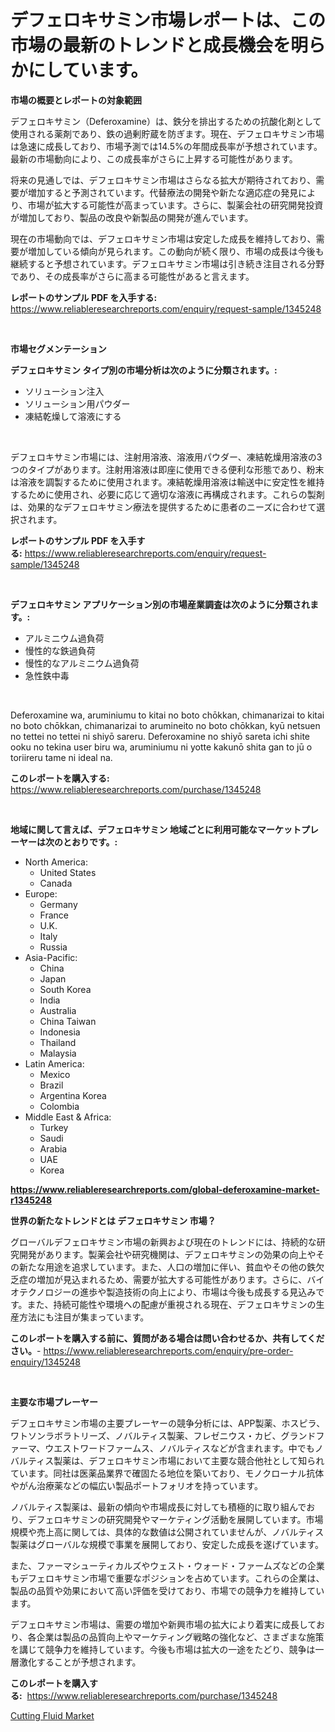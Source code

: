 <p><h1>デフェロキサミン市場レポートは、この市場の最新のトレンドと成長機会を明らかにしています。</h1></p><p><strong>市場の概要とレポートの対象範囲</strong></p>
<p><p>デフェロキサミン（Deferoxamine）は、鉄分を排出するための抗酸化剤として使用される薬剤であり、鉄の過剰貯蔵を防ぎます。現在、デフェロキサミン市場は急速に成長しており、市場予測では14.5%の年間成長率が予想されています。最新の市場動向により、この成長率がさらに上昇する可能性があります。</p><p>将来の見通しでは、デフェロキサミン市場はさらなる拡大が期待されており、需要が増加すると予測されています。代替療法の開発や新たな適応症の発見により、市場が拡大する可能性が高まっています。さらに、製薬会社の研究開発投資が増加しており、製品の改良や新製品の開発が進んでいます。</p><p>現在の市場動向では、デフェロキサミン市場は安定した成長を維持しており、需要が増加している傾向が見られます。この動向が続く限り、市場の成長は今後も継続すると予想されています。デフェロキサミン市場は引き続き注目される分野であり、その成長率がさらに高まる可能性があると言えます。</p></p>
<p><strong>レポートのサンプル PDF を入手する:</strong> <a href="https://www.reliableresearchreports.com/enquiry/request-sample/1345248">https://www.reliableresearchreports.com/enquiry/request-sample/1345248</a></p>
<p>&nbsp;</p>
<p><strong>市場セグメンテーション</strong></p>
<p><strong>デフェロキサミン タイプ別の市場分析は次のように分類されます。:</strong></p>
<p><ul><li>ソリューション注入</li><li>ソリューション用パウダー</li><li>凍結乾燥して溶液にする</li></ul></p>
<p>&nbsp;</p>
<p><p>デフェロキサミン市場には、注射用溶液、溶液用パウダー、凍結乾燥用溶液の3つのタイプがあります。注射用溶液は即座に使用できる便利な形態であり、粉末は溶液を調製するために使用されます。凍結乾燥用溶液は輸送中に安定性を維持するために使用され、必要に応じて適切な溶液に再構成されます。これらの製剤は、効果的なデフェロキサミン療法を提供するために患者のニーズに合わせて選択されます。</p></p>
<p><strong>レポートのサンプル PDF を入手する:</strong>&nbsp;<a href="https://www.reliableresearchreports.com/enquiry/request-sample/1345248">https://www.reliableresearchreports.com/enquiry/request-sample/1345248</a></p>
<p>&nbsp;</p>
<p><strong> デフェロキサミン アプリケーション別の市場産業調査は次のように分類されます。:</strong></p>
<p><ul><li>アルミニウム過負荷</li><li>慢性的な鉄過負荷</li><li>慢性的なアルミニウム過負荷</li><li>急性鉄中毒</li></ul></p>
<p>&nbsp;</p>
<p><p>Deferoxamine wa, aruminiumu to kitai no boto chōkkan, chimanarizai to kitai no boto chōkkan, chimanarizai to arumineito no boto chōkkan, kyū netsuen no tettei no tettei ni shiyō sareru. Deferoxamine no shiyō sareta ichi shite ooku no tekina user biru wa, aruminiumu ni yotte kakunō shita gan to jū o toriireru tame ni ideal na.</p></p>
<p><strong>このレポートを購入する:</strong>&nbsp; <a href="https://www.reliableresearchreports.com/purchase/1345248">https://www.reliableresearchreports.com/purchase/1345248</a></p>
<p>&nbsp;</p>
<p><strong>地域に関して言えば、デフェロキサミン 地域ごとに利用可能なマーケットプレーヤーは次のとおりです。:</strong></p>
<p><ul>
    <li>
        North America:
        <ul>
            <li>United States</li>
            <li>Canada</li>
        </ul>
    </li>
    <li>
        Europe:
        <ul>
            <li>Germany</li>
            <li>France</li>
            <li>U.K.</li>
            <li>Italy</li>
            <li>Russia</li>
        </ul>
    </li>
    <li>
        Asia-Pacific:
        <ul>
            <li>China</li>
            <li>Japan</li>
            <li>South Korea</li>
            <li>India</li>
            <li>Australia</li>
            <li>China Taiwan</li>
            <li>Indonesia</li>
            <li>Thailand</li>
            <li>Malaysia</li>
        </ul>
    </li>
    <li>
        Latin America:
        <ul>
            <li>Mexico</li>
            <li>Brazil</li>
            <li>Argentina Korea</li>
            <li>Colombia</li>
        </ul>
    </li>
    <li>
        Middle East & Africa:
        <ul>
            <li>Turkey</li>
            <li>Saudi</li>
            <li>Arabia</li>
            <li>UAE</li>
            <li>Korea</li>
        </ul>
    </li>
    </ul></p>
<p><strong><a href="https://www.reliableresearchreports.com/global-deferoxamine-market-r1345248">https://www.reliableresearchreports.com/global-deferoxamine-market-r1345248</a></strong>&nbsp;</p>
<p><strong>世界の新たなトレンドとは デフェロキサミン 市場？</strong></p>
<p><p>グローバルデフェロキサミン市場の新興および現在のトレンドには、持続的な研究開発があります。製薬会社や研究機関は、デフェロキサミンの効果の向上やその新たな用途を追求しています。また、人口の増加に伴い、貧血やその他の鉄欠乏症の増加が見込まれるため、需要が拡大する可能性があります。さらに、バイオテクノロジーの進歩や製造技術の向上により、市場は今後も成長する見込みです。また、持続可能性や環境への配慮が重視される現在、デフェロキサミンの生産方法にも注目が集まっています。</p></p>
<p><strong>このレポートを購入する前に、質問がある場合は問い合わせるか、共有してください。</strong>- <a href="https://www.reliableresearchreports.com/enquiry/pre-order-enquiry/1345248">https://www.reliableresearchreports.com/enquiry/pre-order-enquiry/1345248</a></p>
<p>&nbsp;</p>
<p><strong>主要な市場プレーヤー</strong></p>
<p><p>デフェロキサミン市場の主要プレーヤーの競争分析には、APP製薬、ホスピラ、ワトソンラボラトリーズ、ノバルティス製薬、フレゼニウス・カビ、グランドファーマ、ウエストワードファームス、ノバルティスなどが含まれます。中でもノバルティス製薬は、デフェロキサミン市場において主要な競合他社として知られています。同社は医薬品業界で確固たる地位を築いており、モノクローナル抗体やがん治療薬などの幅広い製品ポートフォリオを持っています。</p><p>ノバルティス製薬は、最新の傾向や市場成長に対しても積極的に取り組んでおり、デフェロキサミンの研究開発やマーケティング活動を展開しています。市場規模や売上高に関しては、具体的な数値は公開されていませんが、ノバルティス製薬はグローバルな規模で事業を展開しており、安定した成長を遂げています。</p><p>また、ファーマシューティカルズやウェスト・ウォード・ファームズなどの企業もデフェロキサミン市場で重要なポジションを占めています。これらの企業は、製品の品質や効果において高い評価を受けており、市場での競争力を維持しています。</p><p>デフェロキサミン市場は、需要の増加や新興市場の拡大により着実に成長しており、各企業は製品の品質向上やマーケティング戦略の強化など、さまざまな施策を講じて競争力を維持しています。今後も市場は拡大の一途をたどり、競争は一層激化することが予想されます。</p></p>
<p><strong>このレポートを購入する:</strong>&nbsp;&nbsp;<a href="https://www.reliableresearchreports.com/purchase/1345248">https://www.reliableresearchreports.com/purchase/1345248</a></p>
<p><p><a href="https://meowing-lemming-dd3.notion.site/Cutting-Fluid-Market-Size-and-Examines-its-Market-Scope-with-a-Primary-Focus-on-Growth-Opportuniti-0dc396dee22f449f99ddf3797d4279c8">Cutting Fluid Market</a></p></p>